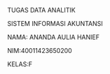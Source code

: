 TUGAS DATA ANALITIK

SISTEM INFORMASI AKUNTANSI

NAMA: ANANDA AULIA HANIEF

NIM:40011423650200

KELAS:F
